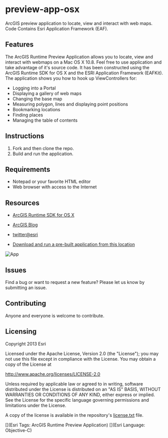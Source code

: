 preview-app-osx
===============

ArcGIS preview application to locate, view and interact with web maps. Code Contains Esri Application Framework (EAF).

## Features
The ArcGIS Runtime Preview Application allows you to locate, view and interact with webmaps on a Mac OS X 10.8. 
Feel free to use application and take advantage of it's source code. 
It has been constructed using the ArcGIS Runtime SDK for OS X and the ESRI Application Framework (EAFKit).
The application shows you how to hook up ViewControllers for:

* Logging into a Portal
* Displaying a gallery of web maps
* Changing the base map
* Measuring polygon, lines and displaying point positions
* Bookmarking locations
* Finding places
* Managing the table of contents

## Instructions

1. Fork and then clone the repo. 
2. Build and run the application.

## Requirements

* Notepad or your favorite HTML editor
* Web browser with access to the Internet

## Resources

* [ArcGIS Runtime SDK for OS X](http://developers.arcgis.com/en/os-x/)
* [ArcGIS Blog](http://blogs.esri.com/esri/arcgis/)
* [twitter@esri](http://twitter.com/esri)

* [Download and run a pre-built application from this location](http://www.arcgis.com/home/item.html?id=db0e7ce0bd5143faaff25e8588848d3d)

![App](https://raw.github.com/Esri/preview-app-osx/master/preview-app-osx.png)

## Issues

Find a bug or want to request a new feature?  Please let us know by submitting an issue.


## Contributing

Anyone and everyone is welcome to contribute. 

## Licensing
Copyright 2013 Esri

Licensed under the Apache License, Version 2.0 (the "License");
you may not use this file except in compliance with the License.
You may obtain a copy of the License at

   http://www.apache.org/licenses/LICENSE-2.0

Unless required by applicable law or agreed to in writing, software
distributed under the License is distributed on an "AS IS" BASIS,
WITHOUT WARRANTIES OR CONDITIONS OF ANY KIND, either express or implied.
See the License for the specific language governing permissions and
limitations under the License.

A copy of the license is available in the repository's [license.txt]( https://raw.github.com/Esri/preview-app-osx/master/license.txt) file.

[](Esri Tags: ArcGIS Runtime Preview Application)
[](Esri Language: Objective-C)​
